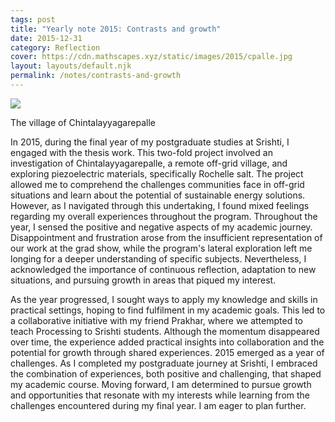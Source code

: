 ```yaml
---
tags: post
title: "Yearly note 2015: Contrasts and growth"
date: 2015-12-31
category: Reflection
cover: https://cdn.mathscapes.xyz/static/images/2015/cpalle.jpg
layout: layouts/default.njk
permalink: /notes/contrasts-and-growth
--- 
```


<img src="https://cdn.mathscapes.xyz/static/images/2015/cpalle.jpg"/>
<p class="caption">The village of Chintalayyagarepalle</p>

In 2015, during the final year of my postgraduate studies at Srishti, I engaged with the thesis work. This two-fold project involved an investigation of Chintalayyagarepalle, a remote off-grid village, and exploring piezoelectric materials, specifically Rochelle salt. The project allowed me to comprehend the challenges communities face in off-grid situations and learn about the potential of sustainable energy solutions. However, as I navigated through this undertaking, I found mixed feelings regarding my overall experiences throughout the program. Throughout the year, I sensed the positive and negative aspects of my academic journey. Disappointment and frustration arose from the insufficient representation of our work at the grad show, while the program's lateral exploration left me longing for a deeper understanding of specific subjects. Nevertheless, I acknowledged the importance of continuous reflection, adaptation to new situations, and pursuing growth in areas that piqued my interest.

As the year progressed, I sought ways to apply my knowledge and skills in practical settings, hoping to find fulfilment in my academic goals. This led to a collaborative initiative with my friend Prakhar, where we attempted to teach Processing to Srishti students. Although the momentum disappeared over time, the experience added practical insights into collaboration and the potential for growth through shared experiences. 2015 emerged as a year of challenges. As I completed my postgraduate journey at Srishti, I embraced the combination of experiences, both positive and challenging, that shaped my academic course. Moving forward, I am determined to pursue growth and opportunities that resonate with my interests while learning from the challenges encountered during my final year. I am eager to plan further.